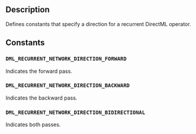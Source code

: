 ## Description

Defines constants that specify a direction for a recurrent DirectML operator.

## Constants

### `DML_RECURRENT_NETWORK_DIRECTION_FORWARD`

Indicates the forward pass.

### `DML_RECURRENT_NETWORK_DIRECTION_BACKWARD`

Indicates the backward pass.

### `DML_RECURRENT_NETWORK_DIRECTION_BIDIRECTIONAL`

Indicates both passes.